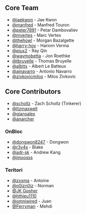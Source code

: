## Core Team

- [@jaekwon](https://github.com/jaekwon) - Jae Kwon
- [@manfred](https://github.com/moul) - Manfred Touron
- [@peter7891](https://github.com/peter7891) - Petar Dambovaliev
- [@mvertes](https://github.com/mvertes) - Marc Vertes
- [@thehowl](https://github.com/thehowl) - Morgan Bazalgette
- [@harry-hov](https://github.com/harry-hov) - Hariom Verma
- [@piux2](https://github.com/piux2) - Ray Qin
- [@waymobetta](https://github.com/waymobetta) - Jon Roethke
- [@tbruyelle](https://github.com/tbruyelle) - Thomas Bruyelle
- [@albttx](https://github.com/albttx) - Albert Le Batteux 
- [@ajnavarro](https://github.com/ajnavarro) - Antonio Navarro
- [@zivkovicmilos](https://github.com/zivkovicmilos) - Milos Zivkovic

## Core Contributors

- [@schollz](https://github.com/schollz) - Zach Schollz (Tinkerer)
- [@ltzmaxwell](https://github.com/ltzmaxwell)
- [@giansalex](https://github.com/giansalex)
- [@anarcher](https://github.com/anarcher)

### OnBloc

- [@dongwon8247](https://github.com/dongwon8247) - Dongwon
- [@r3v4s](https://github.com/r3v4s) - Blake
- [@adr-sk](https://github.com/adr-sk) - Andrew Kang
- [@jinoosss](https://github.com/jinoosss)

### Teritori

- [@zxxma](https://github.com/zxxma) - Antoine
- [@n0izn0iz](https://github.com/n0izn0iz) - Norman
- [@JK Gopher](https://github.com/go7066)
- [@hthieu1110](https://github.com/hthieu1110) 
- [@omniwired](https://github.com/omniwired) - Juan 
- [@Ferryman](https://github.com/ferryman/) - Mehdi
